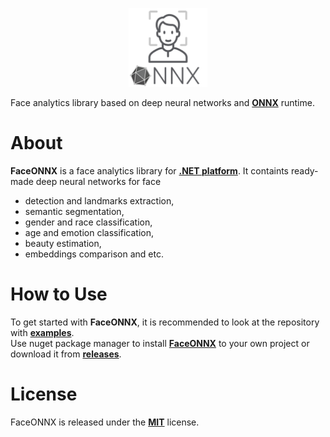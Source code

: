 <p align="center"><img width="25%" src="FaceONNX/FaceONNX.png" /></p>

Face analytics library based on deep neural networks and [**ONNX**](https://onnx.ai/) runtime.  

# About
**FaceONNX** is a face analytics library for [**.NET platform**](https://dotnet.microsoft.com/). It containts ready-made deep neural networks for face
* detection and landmarks extraction,
* semantic segmentation,
* gender and race classification,
* age and emotion classification,
* beauty estimation,
* embeddings comparison and etc.  

# How to Use
To get started with **FaceONNX**, it is recommended to look at the repository with [**examples**](FaceONNX.Examples).  
Use nuget package manager to install [**FaceONNX**](https://www.nuget.org/packages/FaceONNX/) to your own project or download it from [**releases**](releases).

# License
FaceONNX is released under the [**MIT**](LICENSE) license.
